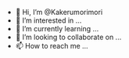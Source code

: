 - 👋 Hi, I’m @Kakerumorimori
- 👀 I’m interested in ...
- 🌱 I’m currently learning ...
- 💞️ I’m looking to collaborate on ...
- 📫 How to reach me ...

<!---
Kakerumorimori/Kakerumorimori is a ✨ special ✨ repository because its `README.md` (this file) appears on your GitHub profile.
You can click the Preview link to take a look at your changes.
--->

